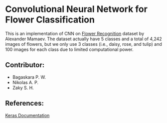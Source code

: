 # Convolutional Neural Network for Flower Classification
This is an implementation of CNN on <a href="https://www.kaggle.com/alxmamaev/flowers-recognition">Flower Recognition</a> dataset by Alexander Mamaev.
The dataset actually have 5 classes and a total of 4,242 images of flowers, but we only use 3 classes (i.e., daisy, rose, and tulip) and 100 images for each class due to limited computational power.

<h2>Contributor:</h2>
<ul>
  <li>Bagaskara P. W.</li>
  <li>Nikolas A. P.</li>
  <li>Zaky S. H.</li>
</ul>

<h2>References:</h2>
<a href="https://keras.io/api/">Keras Documentation</a>
